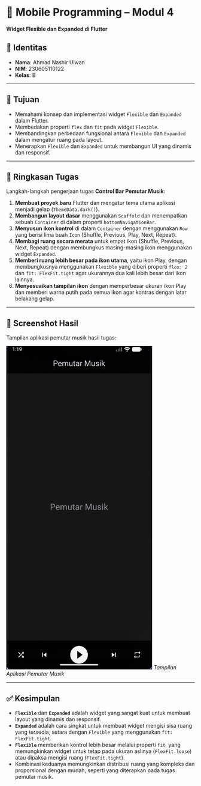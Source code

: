 # 📱 Mobile Programming – Modul 4
**Widget Flexible dan Expanded di Flutter**

## 👤 Identitas
- **Nama**: Ahmad Nashir Ulwan
- **NIM**: 230605110122
- **Kelas**: B

---

## 🎯 Tujuan
- Memahami konsep dan implementasi widget `Flexible` dan `Expanded` dalam Flutter.
- Membedakan properti `flex` dan `fit` pada widget `Flexible`.
- Membandingkan perbedaan fungsional antara `Flexible` dan `Expanded` dalam mengatur ruang pada layout.
- Menerapkan `Flexible` dan `Expanded` untuk membangun UI yang dinamis dan responsif.

---

## 📝 Ringkasan Tugas
Langkah-langkah pengerjaan tugas **Control Bar Pemutar Musik**:

1.  **Membuat proyek baru** Flutter dan mengatur tema utama aplikasi menjadi gelap (`ThemeData.dark()`).
2.  **Membangun layout dasar** menggunakan `Scaffold` dan menempatkan sebuah `Container` di dalam properti `bottomNavigationBar`.
3.  **Menyusun ikon kontrol** di dalam `Container` dengan menggunakan `Row` yang berisi lima buah `Icon` (Shuffle, Previous, Play, Next, Repeat).
4.  **Membagi ruang secara merata** untuk empat ikon (Shuffle, Previous, Next, Repeat) dengan membungkus masing-masing ikon menggunakan widget `Expanded`.
5.  **Memberi ruang lebih besar pada ikon utama**, yaitu ikon Play, dengan membungkusnya menggunakan `Flexible` yang diberi properti `flex: 2` dan `fit: FlexFit.tight` agar ukurannya dua kali lebih besar dari ikon lainnya.
6.  **Menyesuaikan tampilan ikon** dengan memperbesar ukuran ikon Play dan memberi warna putih pada semua ikon agar kontras dengan latar belakang gelap.

---

## 📸 Screenshot Hasil
Tampilan aplikasi pemutar musik hasil tugas:

![Modul 4 Result](./assets/region-20250930-081958.png)
*Tampilan Aplikasi Pemutar Musik*

---

## ✅ Kesimpulan
- **`Flexible`** dan **`Expanded`** adalah widget yang sangat kuat untuk membuat layout yang dinamis dan responsif.
- **`Expanded`** adalah cara singkat untuk membuat widget mengisi sisa ruang yang tersedia, setara dengan `Flexible` yang menggunakan `fit: FlexFit.tight`.
- **`Flexible`** memberikan kontrol lebih besar melalui properti `fit`, yang memungkinkan widget untuk tetap pada ukuran aslinya (`FlexFit.loose`) atau dipaksa mengisi ruang (`FlexFit.tight`).
- Kombinasi keduanya memungkinkan distribusi ruang yang kompleks dan proporsional dengan mudah, seperti yang diterapkan pada tugas pemutar musik.